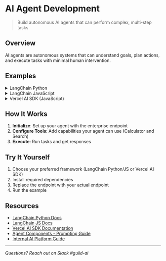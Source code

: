 # AI Agent Development

> Build autonomous AI agents that can perform complex, multi-step tasks

## Overview

AI agents are autonomous systems that can understand goals, plan actions, and execute tasks with minimal human intervention.

## Examples

<details>
<summary>LangChain Python</summary>

```python
from langchain.agents import initialize_agent, Tool
from langchain.llms import Custom
from langchain_community.tools import DuckDuckGoSearchRun

agent = initialize_agent(
    [
        Tool(
            name="Calculator",
            func=lambda x: eval(x),
            description="Useful for mathematical calculations"
        ),
        Tool(
            name="Search",
            func=DuckDuckGoSearchRun().run,
            description="Search for information on the internet"
        )
    ],
    Custom(endpoint="https://ai.company.internal/v1/chat"),
    agent="zero-shot-react-description",
    verbose=True
)

result = agent.run("Calculate ((15 * 23) + (47 * 3)) / 6, then search for the meaning and significance of that number")
print(result)
```

</details>

<details>
<summary>LangChain JavaScript</summary>

```javascript
import { initializeAgentExecutorWithOptions } from "langchain/agents";
import { ChatOpenAI } from "langchain/chat_models/openai";
import { Calculator } from "langchain/tools/calculator";
import { DuckDuckGoSearch } from "@langchain/community/tools/duckduckgo_search";

const executor = await initializeAgentExecutorWithOptions(
  [new Calculator(), new DuckDuckGoSearch()],
  new ChatOpenAI({
    modelName: "gpt-4",
    configuration: { basePath: "https://ai.company.internal/v1" }
  }),
  { agentType: "zero-shot-react-description", verbose: true }
);

const result = await executor.call({
  input: "Calculate ((15 * 23) + (47 * 3)) / 6, then search for the meaning and significance of that number"
});
console.log(result.output);
```

</details>

<details>
<summary>Vercel AI SDK (JavaScript)</summary>

```javascript
import { createOpenAI } from '@ai-sdk/openai';
import { generateText, tool } from 'ai';
import { z } from 'zod';
import { search } from 'duck-duck-scrape';

const result = await generateText({
  model: createOpenAI({ baseURL: 'https://ai.company.internal/v1' })('gpt-4'),
  tools: {
    calculate: tool({
      description: 'Useful for mathematical calculations',
      parameters: z.object({ expression: z.string() }),
      execute: async ({ expression }) => eval(expression)
    }),
    search: tool({
      description: 'Search for information on the internet',
      parameters: z.object({ query: z.string() }),
      execute: async ({ query }) => {
        const results = await search(query, { safeSearch: 'moderate' });
        return results.results.slice(0, 3).map(r => `${r.title}: ${r.description}`).join('\n');
      }
    })
  },
  toolChoice: 'auto',
  prompt: 'Calculate ((15 * 23) + (47 * 3)) / 6, then search for the meaning and significance of that number'
});
console.log(result.text);
```

</details>

## How It Works

1. **Initialize**: Set up your agent with the enterprise endpoint
2. **Configure Tools**: Add capabilities your agent can use (Calculator and Search)
3. **Execute**: Run tasks and get responses

## Try It Yourself

1. Choose your preferred framework (LangChain Python/JS or Vercel AI SDK)
2. Install required dependencies
3. Replace the endpoint with your actual endpoint
4. Run the example

## Resources

- [LangChain Python Docs](https://python.langchain.com/)
- [LangChain JS Docs](https://js.langchain.com/)
- [Vercel AI SDK Documentation](https://sdk.vercel.ai/docs)
- [Agent Components - Prompting Guide](https://www.promptingguide.ai/agents/components)
- [Internal AI Platform Guide](#)

---

*Questions? Reach out on Slack #guild-ai*

